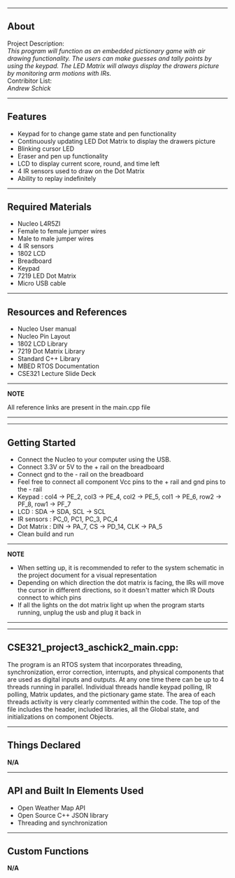 -------------------
About
-------------------
Project Description:  
_This program will function as an embedded pictionary game with air drawing functionality. The users can make guesses and tally points by using the keypad. The LED Matrix will always display the drawers picture by monitoring arm motions with IRs._  
Contribitor List:  
_Andrew Schick_

--------------------
Features
--------------------
* Keypad for to change game state and pen functionality
* Continuously updating LED Dot Matrix to display the drawers picture
* Blinking cursor LED
* Eraser and pen up functionality
* LCD to display current score, round, and time left
* 4 IR sensors used to draw on the Dot Matrix
* Ability to replay indefinitely

--------------------
Required Materials
--------------------
* Nucleo L4R5ZI
* Female to female jumper wires
* Male to male jumper wires
* 4 IR sensors
* 1802 LCD
* Breadboard
* Keypad
* 7219 LED Dot Matrix
* Micro USB cable

--------------------
Resources and References
--------------------
* Nucleo User manual
* Nucleo Pin Layout
* 1802 LCD Library
* 7219 Dot Matrix Library
* Standard C++ Library
* MBED RTOS Documentation
* CSE321 Lecture Slide Deck

---
**NOTE**

All reference links are present in the main.cpp file

---

--------------------
Getting Started
--------------------
* Connect the Nucleo to your computer using the USB.
* Connect 3.3V or 5V to the + rail on the breadboard
* Connect gnd to the - rail on the breadboard
* Feel free to connect all component Vcc pins to the + rail and gnd pins to the - rail
* Keypad : col4 -> PE_2, col3 -> PE_4, col2 -> PE_5, col1 -> PE_6, row2 -> PF_8, row1 -> PF_7
* LCD : SDA -> SDA, SCL -> SCL
* IR sensors : PC_0, PC1, PC_3, PC_4
* Dot Matrix : DIN -> PA_7, CS -> PD_14, CLK -> PA_5
* Clean build and run
 
---
**NOTE**

* When setting up, it is recommended to refer to the system schematic in the project document for a visual representation
* Depending on which direction the dot matrix is facing, the IRs will move the cursor in different directions, so it doesn't matter which IR Douts connect to which pins
* If all the lights on the dot matrix light up when the program starts running, unplug the usb and plug it back in

---

--------------------
CSE321_project3_aschick2_main.cpp:
--------------------
The program is an RTOS system that incorporates threading, synchronization, error correction, interrupts, and physical components that are used as digital inputs and outputs. At any one time there can be up to 4 threads running in parallel. Individual threads handle keypad polling, IR polling, Matrix updates, and the pictionary game state. The area of each threads activity is very clearly commented within the code. The top of the file includes the header, included libraries, all the Global state, and initializations on component Objects.

----------
Things Declared
----------
**N/A**

----------
API and Built In Elements Used
----------
* Open Weather Map API
* Open Source C++ JSON library
* Threading and synchronization

----------
Custom Functions
----------
**N/A**
